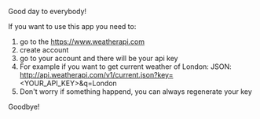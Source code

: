 Good day to everybody!

If you want to use this app you need to:
  1.  go to the https://www.weatherapi.com
  2.  create account
  3.  go to your account and there will be your api key
  4.  For example if you want to get current weather of London: JSON: http://api.weatherapi.com/v1/current.json?key=<YOUR_API_KEY>&q=London 
  5.  Don't worry if something happend, you can always regenerate your key
 
 Goodbye!
